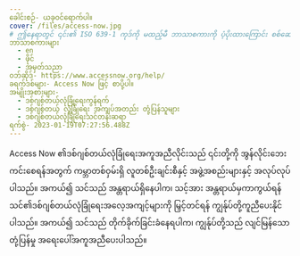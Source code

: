 ```yaml
---
ခေါင်းစဉ်- ယခုဝင်ရောက်ပါ။
cover: /files/access-now.jpg
# ဤနေရာတွင် ၎င်း၏ ISO 639-1 ကုဒ်ကို မထည့်မီ ဘာသာစကားကို ပံ့ပိုးထားကြောင်း စစ်ဆေးပါ။ နိုင်ငံကုဒ်မပါဘဲ၊ ဆိုလိုသည်မှာ ms_MY အစား ms ဖြစ်သည်။
ဘာသာစကားများ
  - en
  - ဖိုင်
  - အမှတ်သညာ
ဝဘ်ဆိုဒ်- https://www.accessnow.org/help/
ခရက်ဒစ်များ- Access Now ဖြင့် စာပို့ပါ။
အမျိုးအစားများ-
  - ဒစ်ဂျစ်တယ်လုံခြုံရေးကွန်ရက်
  - ဒစ်ဂျစ်တယ် လုံခြုံရေး အကျပ်အတည်း တုံ့ပြန်သူများ
  - ဒစ်ဂျစ်တယ်လုံခြုံရေးသင်တန်းဆရာ
ရက်စွဲ- 2023-01-19T07:27:56.488Z
---
```

Access Now ၏ဒစ်ဂျစ်တယ်လုံခြုံရေးအကူအညီလိုင်းသည် ၎င်းတို့ကို အွန်လိုင်းဘေးကင်းစေရန်အတွက် ကမ္ဘာတစ်ဝှမ်းရှိ လူတစ်ဦးချင်းစီနှင့် အဖွဲ့အစည်းများနှင့် အလုပ်လုပ်ပါသည်။ အကယ်၍ သင်သည် အန္တရာယ်ရှိနေပါက၊ သင့်အား အန္တရာယ်မှကာကွယ်ရန် သင်၏ဒစ်ဂျစ်တယ်လုံခြုံရေးအလေ့အကျင့်များကို မြှင့်တင်ရန် ကျွန်ုပ်တို့ကူညီပေးနိုင်ပါသည်။ အကယ်၍ သင်သည် တိုက်ခိုက်ခြင်းခံနေရပါက၊ ကျွန်ုပ်တို့သည် လျင်မြန်သောတုံ့ပြန်မှု အရေးပေါ်အကူအညီပေးပါသည်။